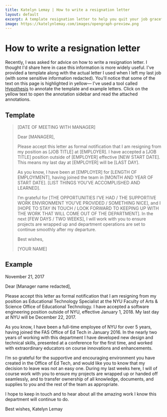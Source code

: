 ```yaml
---
title: Katelyn Lemay | How to write a resignation letter
layout: default
excerpt: A template resignation letter to help you quit your job gracefully.
image: https://katelynlemay.com/images/opengraph-preview.png
---
```

# How to write a resignation letter
Recently, I was asked for advice on how to write a resignation letter. I thought I'd share here in case this information is more widely useful. I've provided a template along with the actual letter I used when I left my last job (with some sensitive information redacted).
You'll notice that some of the text on this page is highlighted in yellow— I've used a tool called [Hypothesis](https://web.hypothes.is/) to annotate the template and example letters. Click on the yellow text to open the annotation sidebar and read the attached annotations.

## Template
> [DATE OF MEETING WITH MANAGER]
>
> Dear [MANAGER],
>
> Please accept this letter as formal notification that I am resigning from my position as [JOB TITLE] at [EMPLOYER]. I have accepted a [JOB TITLE] position outside of [EMPLOYER] effective [NEW START DATE]. This means my last day at [EMPLOYER] will be [LAST DAY].
>
> As you know, I have been at [EMPLOYER] for [LENGTH OF EMPLOYMENT], having joined the team in [MONTH AND YEAR OF START DATE]. [LIST THINGS YOU’VE ACCOMPLISHED AND LEARNED].
>
> I’m grateful for [THE OPPORTUNITIES I’VE HAD / THE SUPPORTIVE WORK ENVIRONMENT YOU’VE PROVIDED / SOMETHING NICE], and I [HOPE TO STAY IN TOUCH / LOOK FORWARD TO KEEPING UP WITH THE WORK THAT WILL COME OUT OF THE DEPARTMENT]. In the next [FEW DAYS / TWO WEEKS], I will work with you to ensure projects are wrapped up and department operations are set to continue smoothly after my departure.
>
> Best wishes,
>
>
>
>
>
> [YOUR NAME]

## Example
November 21, 2017

Dear [Manager name redacted],

Please accept this letter as formal notification that I am resigning from my position as Educational Technology Specialist at the NYU Faculty of Arts & Science Office of Educational Technology. I have accepted a software engineering position outside of NYU, effective January 1, 2018. My last day at NYU will be December 22, 2017.

As you know, I have been a full-time employee of NYU for over 5 years, having joined the FAS Office of Ed Tech in January 2016. In the nearly two years of working with this department I have developed new design and technical skills, presented at a conference for the first time, and worked with extraordinary educators on course innovations and enhancements.

I’m so grateful for the supportive and encouraging environment you have created in the Office of Ed Tech, and would like you to know that my decision to leave was not an easy one. During my last weeks here, I will of course work with you to ensure my projects are wrapped up or handed off seamlessly, and to transfer ownership of all knowledge, documents, and supplies to you and the rest of the team as appropriate.

I hope to keep in touch and to hear about all the amazing work I know this department will continue to do.

Best wishes,
Katelyn Lemay
